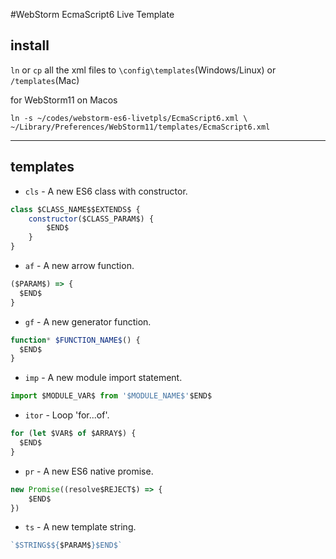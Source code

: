 #WebStorm EcmaScript6 Live Template

## install

`ln` or `cp` all the xml files to `\config\templates`(Windows/Linux) or `/templates`(Mac) 

for WebStorm11 on Macos

`ln -s ~/codes/webstorm-es6-livetpls/EcmaScript6.xml \
 ~/Library/Preferences/WebStorm11/templates/EcmaScript6.xml`

----------

## templates
+ `cls` - A new ES6 class with constructor.
```javascript
class $CLASS_NAME$$EXTENDS$ {
    constructor($CLASS_PARAM$) {
        $END$
    }
}
```

+ `af` - A new arrow function.
```javascript
($PARAM$) => {
  $END$
}
```

+ `gf` - A new generator function.
```javascript
function* $FUNCTION_NAME$() {
  $END$
}
```

+ `imp` - A new module import statement.
```javascript
import $MODULE_VAR$ from '$MODULE_NAME$'$END$
```

+ `itor` - Loop 'for...of'.
```javascript
for (let $VAR$ of $ARRAY$) {
  $END$
}
```

+ `pr` - A new ES6 native promise.
```javascript
new Promise((resolve$REJECT$) => {
    $END$
})
```

+ `ts` - A new template string.
```javascript
`$STRING$${$PARAM$}$END$`
```

